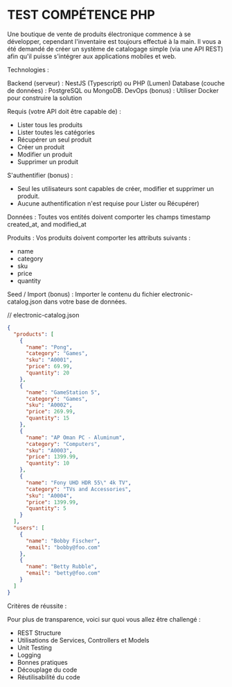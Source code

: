 # TEST COMPÉTENCE PHP

Une boutique de vente de produits électronique commence à se développer, cependant l'inventaire est toujours effectué à la main.
Il vous a été demandé de créer un système de catalogage simple (via une API REST) afin qu'il puisse s'intégrer aux applications mobiles et web.

Technologies :

Backend (serveur) : NestJS (Typescript) ou PHP (Lumen)
Database (couche de données) : PostgreSQL ou MongoDB.
DevOps (bonus) : Utiliser Docker pour construire la solution


Requis (votre API doit être capable de) :
- Lister tous les produits
- Lister toutes les catégories
- Récupérer un seul produit
- Créer un produit
- Modifier un produit
- Supprimer un produit

S'authentifier (bonus) :
- Seul les utilisateurs sont capables de créer, modifier et supprimer un produit.
- Aucune authentification n'est requise pour Lister ou Récupérer)

Données :
Toutes vos entités doivent comporter les champs timestamp created_at, and modified_at

Produits :
Vos produits doivent comporter les attributs suivants :

- name
- category
- sku
- price
- quantity

Seed / Import (bonus) :
Importer le contenu du fichier electronic-catalog.json dans votre base de données.

// electronic-catalog.json
```json
{
  "products": [
    {
      "name": "Pong",
      "category": "Games",
      "sku": "A0001",
      "price": 69.99,
      "quantity": 20
    },
    {
      "name": "GameStation 5",
      "category": "Games",
      "sku": "A0002",
      "price": 269.99,
      "quantity": 15
    },
    {
      "name": "AP Oman PC - Aluminum",
      "category": "Computers",
      "sku": "A0003",
      "price": 1399.99,
      "quantity": 10
    },
    {
      "name": "Fony UHD HDR 55\" 4k TV",
      "category": "TVs and Accessories",
      "sku": "A0004",
      "price": 1399.99,
      "quantity": 5
    }
  ],
  "users": [
    {
      "name": "Bobby Fischer",
      "email": "bobby@foo.com"
    },
    {
      "name": "Betty Rubble",
      "email": "betty@foo.com"
    }
  ]
}
```
Critères de réussite :

Pour plus de transparence, voici sur quoi vous allez être challengé :

- REST Structure
- Utilisations de Services, Controllers et Models
- Unit Testing
- Logging
- Bonnes pratiques
- Découplage du code
- Réutilisabilité du code
